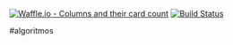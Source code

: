 [![Waffle.io - Columns and their card count](https://badge.waffle.io/nataliaMarzec/demoAlgorNode.svg?columns=all)](https://waffle.io/nataliaMarzec/demoAlgorNode) 
[![Build Status](https://travis-ci.org/nataliaMarzec/SIIA.svg?branch=master)](https://travis-ci.org/nataliaMarzec/demoAlgorNode)

#algoritmos


